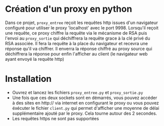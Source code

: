 # Création d'un proxy en python

Dans ce projet, <code>proxy_entree</code> reçoit les requêtes http issues d'un navigateur configuré pour utiliser le proxy 'localhost' avec le port 9998. Lorsqu'il reçoit une requête, ce proxy chiffre la requête via le mécanisme de RSA puis l'envoi au <code>proxy_sortie</code> qui déchiffrera la requête grace à la clé privé du RSA associée. Il fera la requête à la place du navigateur et recevra une réponse qu'il va chiffrer. Il enverra la réponse chiffré au proxy source qui déchiffrera la réponse pour enfin l'afficher au client (le navigateur web ayant envoyé la requête http)


# Installation
* Ouvrez et lancez les fichiers <code>proxy_entree.py</code> et <code>proxy_sortie.py</code>
* Une fois que ces deux sockets sont en démarrés, vous pouvez accéder à des sites en http:// via internet en configurant le proxy ou vous pouvez éxécuter le fichier <code>client.py</code> qui permet d'afficher une moyenne de délai supplémentaire ajouté par le proxy. Cela tourne autour des 2 secondes.
* Les requêtes https ne sont pas supportées
